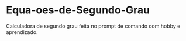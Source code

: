 # Equa-oes-de-Segundo-Grau
Calculadora de segundo grau feita no prompt de comando com hobby e aprendizado.
